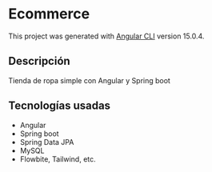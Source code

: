 # Ecommerce

This project was generated with [Angular CLI](https://github.com/angular/angular-cli) version 15.0.4.

## Descripción

Tienda de ropa simple con Angular y Spring boot

## Tecnologías usadas

- Angular
- Spring boot
- Spring Data JPA
- MySQL
- Flowbite, Tailwind, etc.

